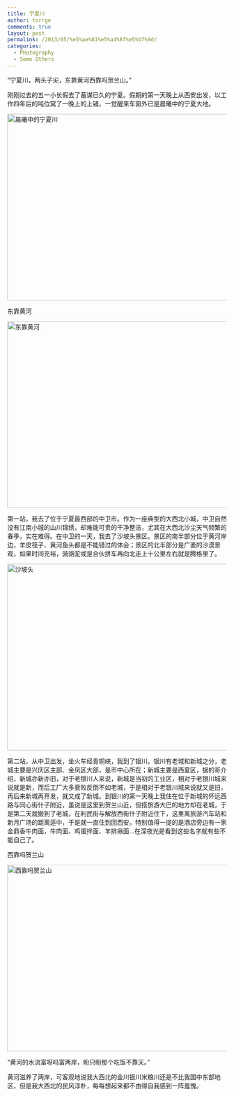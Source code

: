```yaml
---
title: 宁夏川
author: torrge
comments: true
layout: post
permalink: /2013/05/%e5%ae%81%e5%a4%8f%e5%b7%9d/
categories:
  - Photography
  - Some Others
---
```

“宁夏川，两头子尖，东靠黄河西靠吗贺兰山。”

刚刚过去的五一小长假去了蓄谋已久的宁夏。假期的第一天晚上从西安出发，以工作四年后的吨位窝了一晚上的上铺，一觉醒来车窗外已是晨曦中的宁夏大地。

<img class="alignnone" alt="晨曦中的宁夏川" src="http://i.imgur.com/z7LOqWrl.jpg" width="640" height="427" />

东靠黄河

<img class="alignnone" alt="东靠黄河" src="http://i.imgur.com/f3plhTml.jpg" width="640" height="427" />

第一站，我去了位于宁夏最西部的中卫市。作为一座典型的大西北小城，中卫自然没有江南小城的山川锦绣，却难能可贵的干净整洁，尤其在大西北沙尘天气频繁的春季，实在难得。在中卫的一天，我去了沙坡头景区。景区的南半部分位于黄河岸边，羊皮筏子、黄河鱼头都是不能错过的体会；景区的北半部分是广袤的沙漠景观，如果时间充裕，骑骆驼或是合伙拼车再向北走上十公里左右就是腾格里了。

<img class="alignnone" alt="沙坡头" src="http://i.imgur.com/D9whZ7Nl.jpg" width="640" height="427" />

第二站，从中卫出发，坐火车经青铜峡，我到了银川。银川有老城和新城之分，老城主要是兴庆区主部、金凤区大部，是市中心所在；新城主要是西夏区，据的哥介绍，新城亦新亦旧，对于老银川人来说，新城是当初的工业区，相对于老银川城来说就是新，而后工厂大多衰败反倒不如老城，于是相对于老银川城来说就又是旧，再后来新城再开发，就又成了新城。到银川的第一天晚上我住在位于新城的怀远西路与同心街什子附近，虽说是这里到贺兰山近，但搭旅游大巴的地方却在老城，于是第二天就搬到了老城，在利民街与解放西街什子附近住下，这里离旅游汽车站和新月广场的距离适中，于是就一直住到回西安。特别值得一提的是酒店旁边有一家金鼎香牛肉面，牛肉面、鸡蛋拌面、羊排揪面&#8230;在深夜光是看到这些名字就有些不能自己了。

西靠吗贺兰山

<img class="alignnone" alt="西靠吗贺兰山" src="http://i.imgur.com/ljookP0l.jpg" width="640" height="427" />

“黄河的水流富呀吗富两岸，盼只盼那个吃饭不靠天。”

黄河滋养了两岸，可客观地说我大西北的金川银川米粮川还是不比我国中东部地区，但是我大西北的民风淳朴，每每想起来都不由得自我感到一阵羞愧。

&nbsp;